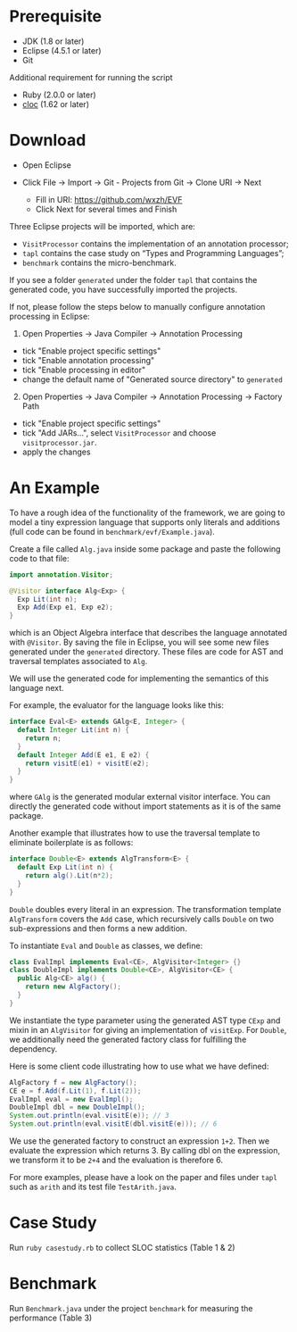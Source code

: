 Prerequisite
===================

- JDK (1.8 or later)
- Eclipse (4.5.1 or later)
- Git

Additional requirement for running the script

- Ruby (2.0.0 or later)
- [cloc](https://github.com/AlDanial/cloc) (1.62 or later)

Download
========

- Open Eclipse
- Click File -> Import -> Git - Projects from Git -> Clone URI -> Next

  - Fill in URI: https://github.com/wxzh/EVF
  - Click Next for several times and Finish

Three Eclipse projects will be imported, which are:

- `VisitProcessor` contains the implementation of an annotation processor;
- `tapl` contains the case study on “Types and Programming Languages”;
- `benchmark` contains the micro-benchmark.

If you see a folder `generated` under the folder `tapl` that contains the generated code,  you have successfully imported the projects.

If not, please follow the steps below to manually configure annotation processing in Eclipse:

1.  Open Properties -> Java Compiler -> Annotation Processing
  - tick "Enable project specific settings"
  - tick "Enable annotation processing"
  - tick "Enable processing in editor"
  - change the default name of "Generated source directory" to `generated`

2.  Open Properties -> Java Compiler -> Annotation Processing -> Factory Path
  - tick "Enable project specific settings"
  - tick "Add JARs...", select `VisitProcessor` and choose `visitprocessor.jar`.
  - apply the changes

An Example
==========

To have a rough idea of the functionality of the framework, 
we are going to model a tiny expression language that supports only literals and additions (full code can be found in `benchmark/evf/Example.java`).

Create a file called `Alg.java` inside some package and paste the following code to that file:

```java
import annotation.Visitor;

@Visitor interface Alg<Exp> {
  Exp Lit(int n);
  Exp Add(Exp e1, Exp e2);
}
```

which is an Object Algebra interface that describes the language annotated with `@Visitor`.
By saving the file in Eclipse, you will see some new files generated under the `generated` directory.
These files are code for AST and traversal templates associated to `Alg`. 

We will use the generated code for implementing the semantics of this language next.

For example, the evaluator for the language looks like this:

```java
interface Eval<E> extends GAlg<E, Integer> {
  default Integer Lit(int n) {
    return n;
  }
  default Integer Add(E e1, E e2) {
    return visitE(e1) + visitE(e2);
  }
}
```
where `GAlg` is the generated modular external visitor interface.
You can directly the generated code without import statements as it is of the same package.

Another example that illustrates how to use the traversal template to eliminate boilerplate is as follows:

```java
interface Double<E> extends AlgTransform<E> {
  default Exp Lit(int n) {
    return alg().Lit(n*2);
  }
}
```

`Double` doubles every literal in an expression. The transformation template `AlgTransform` covers the `Add` case, which recursively calls `Double` on two sub-expressions and then forms a new addition.

To instantiate `Eval` and `Double` as classes, we define:

```java
class EvalImpl implements Eval<CE>, AlgVisitor<Integer> {}
class DoubleImpl implements Double<CE>, AlgVisitor<CE> {
  public Alg<CE> alg() {
    return new AlgFactory();
  }
}
```

We instantiate the type parameter using the generated AST type `CExp` and mixin in an `AlgVisitor` for giving an implementation of `visitExp`.
For `Double`, we additionally need the generated factory class for fulfilling the dependency.

Here is some client code illustrating how to use what we have defined:

```java
AlgFactory f = new AlgFactory();
CE e = f.Add(f.Lit(1), f.Lit(2));
EvalImpl eval = new EvalImpl();
DoubleImpl dbl = new DoubleImpl();
System.out.println(eval.visitE(e)); // 3
System.out.println(eval.visitE(dbl.visitE(e))); // 6
```

We use the generated factory to construct an expression `1+2`.
Then we evaluate the expression which returns 3.
By calling dbl on the expression, we transform it to be `2+4` and the evaluation is therefore 6.

For more examples, please have a look on the paper and files under `tapl` such as `arith` and its test file `TestArith.java`.

Case Study
===

Run `ruby casestudy.rb` to collect SLOC statistics (Table 1 & 2)

Benchmark
===

Run `Benchmark.java` under the project `benchmark` for measuring the performance (Table 3)
